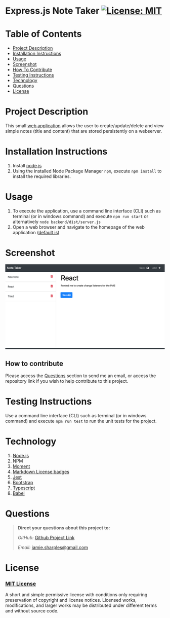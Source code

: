 # Express.js Note Taker      [![License: MIT](https://img.shields.io/badge/License-MIT-yellow.svg)](https://opensource.org/licenses/MIT)

# Table of Contents
- [Project Description](#project-description)
- [Installation Instructions](#installation-instructions)
- [Usage](#usage)
- [Screenshot](#screenshot)
- [How To Contribute](#how-to-contribute)
- [Testing Instructions](#testing-instructions)
- [Technology](#technology)
- [Questions](#questions)
- [License](#license)


# Project Description
This small [web application](https://express-note-taker-jps.herokuapp.com/) allows the user to create/update/delete and view simple notes (title and content) that are stored persistently on a webserver.

# Installation Instructions

1.  Install [node.js](http://nodejs.org)
2.  Using the installed Node Package Manager `npm`, execute `npm install` to install the required libraries.


# Usage

1. To execute the application, use a command line interface (CLI) such as terminal (or in windows command) and execute `npm run start` or alternatively `node backend/dist/server.js`
2. Open a web browser and navigate to the homepage of the web application ([default is](http://localhost:3000))


# Screenshot

![screenshot](./public/img/screenshot.png)

## How to contribute

Please access the [Questions](#questions) section to send me an email, or access the repository link if you wish to help contribute to this project.

# Testing Instructions

Use a command line interface (CLI) such as terminal (or in windows command) and execute `npm run test` to run the unit tests for the project.

# Technology

1. [Node.js](http://nodejs.org)
2. NPM
4. [Moment](https://npmjs.com/package/moment)
5. [Markdown License badges](https://gist.github.com/lukas-h/2a5d00690736b4c3a7ba)
6. [Jest](https://jestjs.io/)
7. [Bootstrap](https://getbootstrap.com/)
8. [Typescript](https://www.typescriptlang.org/)
9. [Babel](https://babeljs.io/)


# Questions

>  **Direct your questions about this project to:**
>
>  *GitHub:* [Github Project Link](https://github.com/jsharples777/week-12-homework)
>
>  *Email:* [jamie.sharples@gmail.com](mailto:jamie.sharples@gmail.com)

# License

### [MIT License](https://opensource.org/licenses/MIT)
A short and simple permissive license with conditions only requiring preservation of copyright and license notices. Licensed works, modifications, and larger works may be distributed under different terms and without source code.

